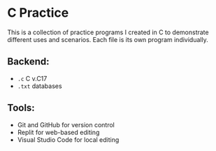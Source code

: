 # C Practice

This is a collection of practice programs I created in C to demonstrate different uses and scenarios. Each file is its own program individually.

## Backend:
- `.c` C v.C17
- `.txt` databases

## Tools:
- Git and GitHub for version control
- Replit for web-based editing
- Visual Studio Code for local editing

